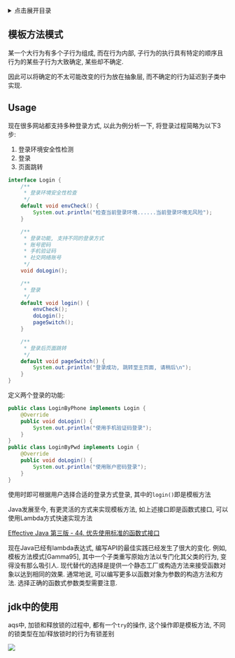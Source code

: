 <details>
<summary>点击展开目录</summary>
<!-- TOC -->

- [模板方法模式](#模板方法模式)
- [Usage](#usage)
- [jdk中的使用](#jdk中的使用)

<!-- /TOC -->
</details>

## 模板方法模式


某一个大行为有多个子行为组成, 而在行为内部, 子行为的执行具有特定的顺序且行为的某些子行为大致确定, 某些却不确定.

因此可以将确定的不太可能改变的行为放在抽象层, 而不确定的行为延迟到子类中实现.

## Usage

现在很多网站都支持多种登录方式, 以此为例分析一下, 将登录过程简略为以下3步:
1. 登录环境安全性检测
2. 登录
3. 页面跳转

```Java
interface Login {
    /**
     * 登录环境安全性检查
     */
    default void envCheck() {
        System.out.println("检查当前登录环境......当前登录环境无风险");
    }

    /**
     * 登录功能, 支持不同的登录方式
     * 账号密码
     * 手机验证码
     * 社交网络账号
     */
    void doLogin();

    /**
     * 登录
     */
    default void login() {
        envCheck();
        doLogin();
        pageSwitch();
    }

    /**
     * 登录后页面跳转
     */
    default void pageSwitch() {
        System.out.println("登录成功, 跳转至主页面, 请稍后\n");
    }
}
```

定义两个登录的功能:
```Java
public class LoginByPhone implements Login {
    @Override
    public void doLogin() {
        System.out.println("使用手机验证码登录");
    }
}
public class LoginByPwd implements Login {
    @Override
    public void doLogin() {
        System.out.println("使用账户密码登录");
    }
}
```

使用时即可根据用户选择合适的登录方式登录, 其中的`login()`即是模板方法

Java发展至今, 有更灵活的方式来实现模板方法, 如上述接口即是函数式接口, 可以使用Lambda方式快速实现方法

[Effective Java 第三版 - 44. 优先使用标准的函数式接口](https://www.jianshu.com/p/56e1ef91e34e)

现在Java已经有lambda表达式, 编写API的最佳实践已经发生了很大的变化.
例如, 模板方法模式[Gamma95], 其中一个子类重写原始方法以专门化其父类的行为, 变得没有那么吸引人.
现代替代的选择是提供一个静态工厂或构造方法来接受函数对象以达到相同的效果.
通常地说, 可以编写更多以函数对象为参数的构造方法和方法. 选择正确的函数式参数类型需要注意.

## jdk中的使用

aqs中, 加锁和释放锁的过程中, 都有一个`try`的操作, 这个操作即是模板方法, 不同的锁类型在加/释放锁时的行为有锁差别

[![](https://static.segmentfault.com/v-5b1df2a7/global/img/creativecommons-cc.svg)](https://creativecommons.org/licenses/by-nc-nd/4.0/)
